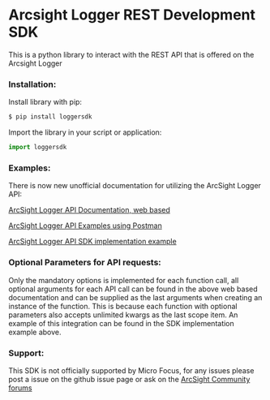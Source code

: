 # Arcsight Logger REST Development SDK

This is a python library to interact with the REST API that is offered on the Arcsight Logger

### Installation:

Install library with pip:
```sh
$ pip install loggersdk
```
Import the library in your script or application:
```python
import loggersdk
```

### Examples:

There is now new unofficial documentation for utilizing the ArcSight Logger API:

[ArcSight Logger API Documentation, web based](https://github.com/arcsight-unofficial/arcsight-logger-api-documentation)

[ArcSight Logger API Examples using Postman](https://github.com/arcsight-unofficial/arcsight-logger-api-examples)

[ArcSight Logger API SDK implementation example](https://github.com/arcsight-unofficial/arcsight-logger-api-sdkexample)

### Optional Parameters for API requests:
Only the mandatory options is implemented for each function call, all optional arguments for each API call can be found in the above web based documentation and can be supplied as the last arguments when creating an instance of the function.
This is because each function with optional parameters also accepts unlimited kwargs as the last scope item.
An example of this integration can be found in the SDK implementation example above.

### Support:
This SDK is not officially supported by Micro Focus, for any issues please post a issue on the github issue page or ask on
the [ArcSight Community forums](https://community.softwaregrp.com/t5/ArcSight-User-Discussions/bd-p/arcsight-discussions)